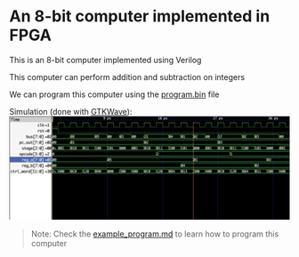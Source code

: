 # An 8-bit computer implemented in FPGA

This is an 8-bit computer implemented using Verilog

This computer can perform addition and subtraction on integers

We can program this computer using the [program.bin](program.bin) file

Simulation (done with [GTKWave](https://gtkwave.sourceforge.net/)):
![waveform](docs/waveform.png)

> Note: Check the [example_program.md](docs/example_program.md) to learn how to program this computer
